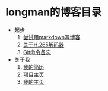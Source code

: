 # longman的博客目录
- 起步
    1. [尝试用markdown写博客](src/md/20170720.md) 
    2. [关于H.265解码器](src/md/20170723.md)
    3. [Git命令备忘](src/md/20170725.md)
- 关于我
    1. [我的简历](src/md/个人简历.md)
    2. [项目主页](https://github.com/LongmanLee) 
    3. [我的主页](https://LongmanLee.github.io)
